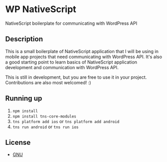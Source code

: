 # WP NativeScript

NativeScript boilerplate for communicating with WordPress API

## Description

This is a small boilerplate of NativeScript application that I will be using in mobile app projects that need communicating with
WordPress API. It's also a good starting point to learn basics of NativeScript application development and communication with 
WordPress API.

This is still in development, but you are free to use it in your project. Contributions are also most welcomed! :)


## Running up

1. `npm install`
2. `npm install tns-core-modules`
3. `tns platform add ios` or `tns platform add android`
4. `tns run android` or `tns run ios`



## License

* [GNU](https://github.com/Thalvik/wp-nativescript/blob/master/LICENSE)
